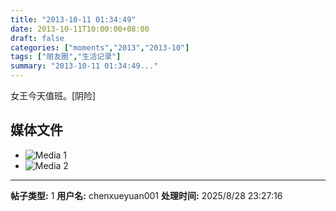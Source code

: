 ```yaml
---
title: "2013-10-11 01:34:49"
date: 2013-10-11T10:00:00+08:00
draft: false
categories: ["moments","2013","2013-10"]
tags: ["朋友圈","生活记录"]
summary: "2013-10-11 01:34:49..."
---
```


女王今天值班。[阴险]

## 媒体文件

- ![Media 1](/Moments/photos/2013-10-11/201310110134490.jpg)
- ![Media 2](/Moments/photos/2013-10-11/201310110134491.jpg)

---

**帖子类型:** 1
**用户名:** chenxueyuan001
**处理时间:** 2025/8/28 23:27:16